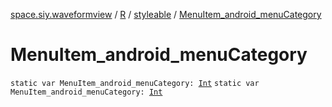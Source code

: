 [space.siy.waveformview](../../index.md) / [R](../index.md) / [styleable](index.md) / [MenuItem_android_menuCategory](./-menu-item_android_menu-category.md)

# MenuItem_android_menuCategory

`static var MenuItem_android_menuCategory: `[`Int`](https://kotlinlang.org/api/latest/jvm/stdlib/kotlin/-int/index.html)
`static var MenuItem_android_menuCategory: `[`Int`](https://kotlinlang.org/api/latest/jvm/stdlib/kotlin/-int/index.html)